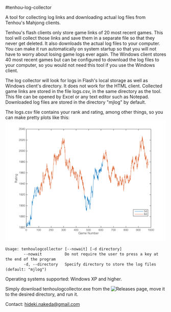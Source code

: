 #tenhou-log-collector

A tool for collecting log links and downloading actual log files from Tenhou's Mahjong clients.

Tenhou's flash clients only store game links of 20 most recent games. This tool will collect those links and save them in a separate file so that they never get deleted. It also downloads the actual log files to your computer. You can make it run automatically on system startup so that you will not have to worry about losing game logs ever again. The Windows client stores 40 most recent games but can be configured to download the log files to your computer, so you would not need this tool if you use the Windows client.

The log collector will look for logs in Flash's local storage as well as Windows client's directory. It does not work for the HTML client. Collected game links are stored in the file logs.csv, in the same directory as the tool. This file can be opened by Excel or any text editor such as Notepad. Downloaded log files are stored in the directory "mjlog" by default.

The logs.csv file contains your rank and rating, among other things, so you can make pretty plots like this: 
![](https://github.com/Benawii/tenhou-log-collector/blob/master/sample/sample_rating_plot.png?raw=true)

```
Usage: tenhoulogcollector [--nowait] [-d directory]
        --nowait          Do not require the user to press a key at the end of the program
		-d, --directory   Specify directory to store the log files (default: "mjlog")
```

Operating systems supported: Windows XP and higher.

Simply download tenhoulogcollector.exe from the ![Releases](https://github.com/Benawii/tenhou-log-collector/releases) page, move it to the desired directory, and run it.

Contact: hideki.nakeda@gmail.com
